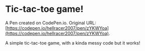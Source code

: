 # Tic-tac-toe game!

A Pen created on CodePen.io. Original URL: [https://codepen.io/hellracer2007/pen/zYKWYoa](https://codepen.io/hellracer2007/pen/zYKWYoa).

A simple tic-tac-toe game, with a kinda messy code but it works!
